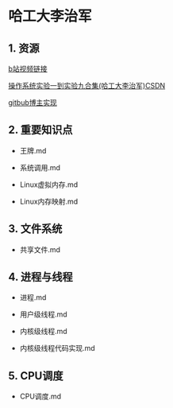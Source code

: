 # 哈工大李治军

## 1. 资源

[b站视频链接](https://www.bilibili.com/video/BV19r4y1b7Aw/?spm_id_from=333.337.search-card.all.click&vd_source=c6838f09fbfc9766e04f0c65ca196c42)

[操作系统实验一到实验九合集(哈工大李治军)CSDN](https://blog.csdn.net/leoabcd12/article/details/122268321?ops_request_misc=%257B%2522request%255Fid%2522%253A%2522171115295416800222836403%2522%252C%2522scm%2522%253A%252220140713.130102334..%2522%257D&request_id=171115295416800222836403&biz_id=0&utm_medium=distribute.pc_search_result.none-task-blog-2~all~baidu_landing_v2~default-5-122268321-null-null.142^v99^pc_search_result_base3&utm_term=%E5%93%88%E5%B7%A5%E5%A4%A7%E6%93%8D%E4%BD%9C%E7%B3%BB%E7%BB%9F%E6%9D%8E%E6%B2%BB%E5%86%9B%E5%AE%9E%E9%AA%8C&spm=1018.2226.3001.4187)

[gitbub博主实现](https://github.com/hoverwinter/HIT-OSLab?tab=readme-ov-file)

## 2. 重要知识点

+ 王牌.md

+ 系统调用.md

+ Linux虚拟内存.md

+ Linux内存映射.md

## 3. 文件系统

+ 共享文件.md

## 4. 进程与线程

+ 进程.md

+ 用户级线程.md

+ 内核级线程.md

+ 内核级线程代码实现.md

## 5. CPU调度

+ CPU调度.md

